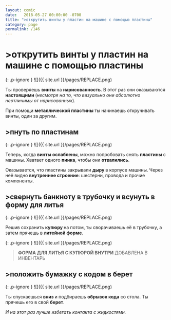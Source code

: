 ```yaml
---
layout: comic
date:   2018-05-27 00:00:00 -0700
title: ">открутить винты у пластин на машине с помощью пластины"
category: page
permalink: /146
---
```

# >открутить винты у пластин на машине с помощью пластины

{: .p-ignore }
![]({{ site.url }}/pages/REPLACE.png)

Ты проверяешь <strong>винты </strong>на <strong>нарисованность</strong>. В этот раз они оказываются <strong>настоящими </strong>(<em>несмотря на то, что визуально они абсолютно неотличимы от нарисованных</em>).

При помощи <strong>металлической пластины</strong> ты начинаешь откручивать винты, один за другим.

## >пнуть по пластинам

{: .p-ignore }
![]({{ site.url }}/pages/REPLACE.png)

Теперь, когда <strong>винты ослаблены</strong>, можно попробовать снять <strong>пластины </strong>с машины. Хватает одного <strong>пинка</strong>, чтобы они <strong>отвалились</strong>.

Оказывается, что пластины закрывали <strong>дыру </strong>в корпусе машины. Через неё видно <strong>внутреннее строение</strong>: шестерни, провода и прочие компоненты.

## >свернуть банкноту в трубочку и всунуть в форму для литья

{: .p-ignore }
![]({{ site.url }}/pages/REPLACE.png)

Решив сохранить <strong>купюру </strong>на потом, ты сворачиваешь её в трубочку, а затем прячешь в <strong>литейной форме</strong>.

{: .p-ignore }
![]({{ site.url }}/pages/REPLACE.png)

<blockquote><strong>ФОРМА ДЛЯ ЛИТЬЯ С КУПЮРОЙ ВНУТРИ</strong> ДОБАВЛЕНА В ИНВЕНТАРЬ</blockquote>

## >положить бумажку с кодом в берет

{: .p-ignore }
![]({{ site.url }}/pages/REPLACE.png)

Ты спускаешься <strong>вниз </strong>и подбираешь <strong>обрывок кода</strong> со стола. Ты прячешь его в свой <strong>берет</strong>.

<em>И на этот раз лучше избегать контакта с жидкостями.</em>
